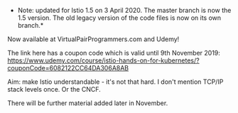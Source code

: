 * Note: updated for Istio 1.5 on 3 April 2020. The master branch is now the 1.5 version. The old legacy version of the code files is now on its own branch.*

Now available at VirtualPairProgrammers.com and Udemy!

The link here has a coupon code which is valid until 9th November 2019: https://www.udemy.com/course/istio-hands-on-for-kubernetes/?couponCode=6082122CC64DA306A8AB

Aim: make Istio understandable - it's not that hard. I don't mention TCP/IP stack levels once. Or the CNCF.

There will be further material added later in November.
